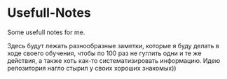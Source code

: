 # Usefull-Notes
Some usefull notes for me.

Здесь будут лежать разнообразные заметки, которые я буду делать в ходе своего обучения, чтобы по 100 раз не гуглить одни и те же действия, а также хоть как-то систематизировать информацию.
Идею репозитория нагло стырил у своих хороших знакомых))
